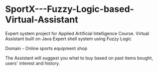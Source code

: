 # SportX---Fuzzy-Logic-based-Virtual-Assistant
Expert system project for Applied Artificial Intelligence Course. 
Virtual Assistant built on Java Expert shell system using Fuzzy Logic

Domain - Online sports equipment shop

The Assistant will suggest you what to buy based on past items bought, users' interest and history.
